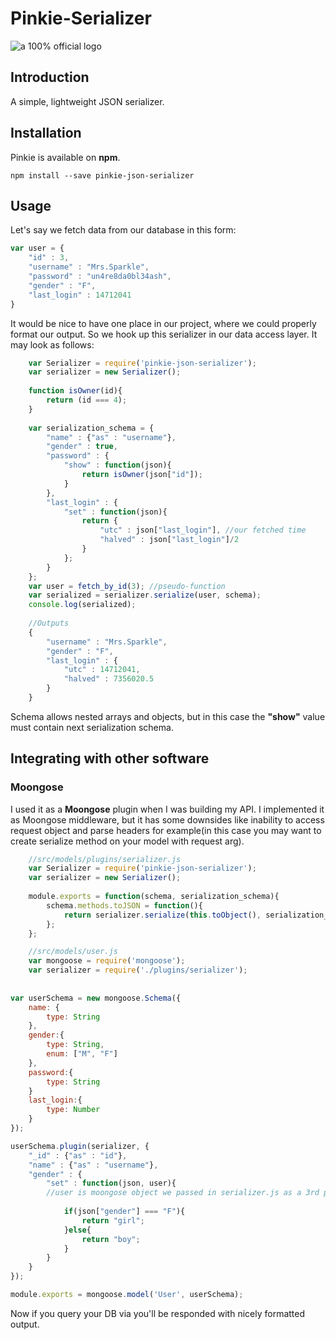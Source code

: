 # Pinkie-Serializer

![a 100% official logo](http://vignette2.wikia.nocookie.net/mlp/images/9/96/FANMADE_Pinkie_Pie_with_a_moustache.png/revision/latest?cb=20130928165137)

## Introduction

A simple, lightweight JSON serializer. 

## Installation

Pinkie is available on **npm**.

```
npm install --save pinkie-json-serializer
```

## Usage

Let's say we fetch data from our database in this form:

``` javascript
var user = {
    "id" : 3,
    "username" : "Mrs.Sparkle",
    "password" : "un4re8da0bl34ash",
    "gender" : "F",
    "last_login" : 14712041
}
```

It would be nice to have one place in our project, where we could properly format our output. So we hook up this serializer in our data access layer. It may look as follows:

```javascript
    var Serializer = require('pinkie-json-serializer');
    var serializer = new Serializer();
    
    function isOwner(id){
        return (id === 4);
    }
    
    var serialization_schema = {
        "name" : {"as" : "username"},
        "gender" : true,
        "password" : {
            "show" : function(json){
                return isOwner(json["id"]);
            }
        },
        "last_login" : {
            "set" : function(json){
                return {
                    "utc" : json["last_login"], //our fetched time
                    "halved" : json["last_login"]/2 
                }
            };
        }
    };
    var user = fetch_by_id(3); //pseudo-function
    var serialized = serializer.serialize(user, schema);
    console.log(serialized);
    
    //Outputs
    {
        "username" : "Mrs.Sparkle",
        "gender" : "F",
        "last_login" : {
            "utc" : 14712041,
            "halved" : 7356020.5
        }
    }
```

Schema allows nested arrays and objects, but in this case the **"show"** value must contain  next serialization schema.

## Integrating with other software

### Moongose

I used it as a **Moongose** plugin when I was building my API. I implemented it as Moongose middleware, but it has some downsides like inability to access request object and parse headers for example(in this case you may want to create serialize method on your model with request arg).

```javascript
    //src/models/plugins/serializer.js
    var Serializer = require('pinkie-json-serializer');
    var serializer = new Serializer();
    
    module.exports = function(schema, serialization_schema){
    	schema.methods.toJSON = function(){
    		return serializer.serialize(this.toObject(), serialization_schema, this);
    	};
    };
```
```javascript
    //src/models/user.js
    var mongoose = require('mongoose');
    var serializer = require('./plugins/serializer');
 
 
var userSchema = new mongoose.Schema({
	name: {
		type: String
	},
	gender:{
	    type: String,
	    enum: ["M", "F"]
	},
	password:{
	    type: String
	}
	last_login:{
	    type: Number
	}
});

userSchema.plugin(serializer, {
	"_id" : {"as" : "id"},
	"name" : {"as" : "username"},
    "gender" : {
        "set" : function(json, user){ 
        //user is moongose object we passed in serializer.js as a 3rd param. we can use it to access related objects if we need any
            
            if(json["gender"] === "F"){
                return "girl";
            }else{
                return "boy";
            }
        }
    }
});

module.exports = mongoose.model('User', userSchema);
```

Now if you query your DB via you'll be responded with nicely formatted output.
